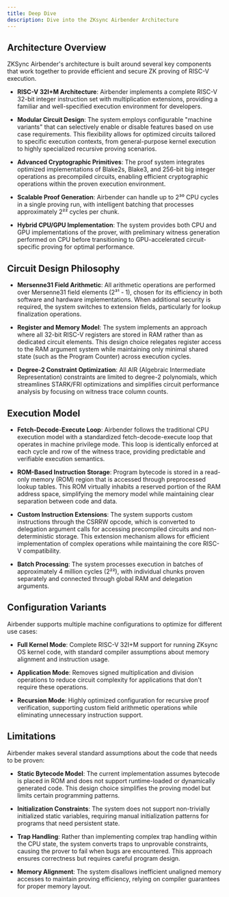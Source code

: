 ```yaml
---
title: Deep Dive
description: Dive into the ZKsync Airbender Architecture
---
```


## Architecture Overview

ZKSync Airbender's architecture is built around several key components that work together to provide efficient and secure
ZK proving of RISC-V execution.

- **RISC-V 32I+M Architecture**: Airbender implements a complete RISC-V 32-bit integer instruction set with multiplication extensions,
providing a familiar and well-specified execution environment for developers.

- **Modular Circuit Design**: The system employs configurable "machine variants" that can selectively enable or disable features based
on use case requirements. This flexibility allows for optimized circuits tailored to specific execution contexts, from general-purpose
kernel execution to highly specialized recursive proving scenarios.

- **Advanced Cryptographic Primitives**: The proof system integrates optimized implementations of Blake2s, Blake3, and 256-bit
big integer operations as precompiled circuits, enabling efficient cryptographic operations within the proven execution environment.

- **Scalable Proof Generation**: Airbender can handle up to 2³⁰ CPU cycles in a single proving run, with intelligent batching
that processes approximately 2²² cycles per chunk.

- **Hybrid CPU/GPU Implementation**: The system provides both CPU and GPU implementations of the prover, with preliminary
witness generation performed on CPU before transitioning to GPU-accelerated circuit-specific proving for optimal performance.

## Circuit Design Philosophy

- **Mersenne31 Field Arithmetic**: All arithmetic operations are performed over Mersenne31 field elements (2³¹ - 1),
chosen for its efficiency in both software and hardware implementations. When additional security is required,
the system switches to extension fields, particularly for lookup finalization operations.

- **Register and Memory Model**: The system implements an approach where all 32-bit RISC-V registers are
stored in RAM rather than as dedicated circuit elements. This design choice relegates register access to the RAM argument
system while maintaining only minimal shared state (such as the Program Counter) across execution cycles.

- **Degree-2 Constraint Optimization**: All AIR (Algebraic Intermediate Representation) constraints are limited to
degree-2 polynomials, which streamlines STARK/FRI optimizations and simplifies circuit performance analysis by focusing on witness trace column counts.

## Execution Model

- **Fetch-Decode-Execute Loop**: Airbender follows the traditional CPU execution model with a standardized
fetch-decode-execute loop that operates in machine privilege mode. This loop is identically enforced at each cycle and
row of the witness trace, providing predictable and verifiable execution semantics.

- **ROM-Based Instruction Storage**: Program bytecode is stored in a read-only memory (ROM) region that is accessed
through preprocessed lookup tables. This ROM virtually inhabits a reserved portion of the RAM address space,
simplifying the memory model while maintaining clear separation between code and data.

- **Custom Instruction Extensions**: The system supports custom instructions through the CSRRW opcode, which is
converted to delegation argument calls for accessing precompiled circuits and non-deterministic storage.
This extension mechanism allows for efficient implementation of complex operations while maintaining the core RISC-V compatibility.

- **Batch Processing**: The system processes execution in batches of approximately 4 million cycles (2²²), with
individual chunks proven separately and connected through global RAM and delegation arguments.

## Configuration Variants

Airbender supports multiple machine configurations to optimize for different use cases:

- **Full Kernel Mode**: Complete RISC-V 32I+M support for running ZKsync OS kernel code, with standard compiler
assumptions about memory alignment and instruction usage.

- **Application Mode**: Removes signed multiplication and division operations to reduce circuit complexity for
applications that don't require these operations.

- **Recursion Mode**: Highly optimized configuration for recursive proof verification, supporting custom field
arithmetic operations while eliminating unnecessary instruction support.

## Limitations

Airbender makes several standard assumptions about the code that needs to be proven:

- **Static Bytecode Model**: The current implementation assumes bytecode is placed in ROM and does not support
runtime-loaded or dynamically generated code. This design choice simplifies the proving model but limits certain programming patterns.

- **Initialization Constraints**: The system does not support non-trivially initialized static variables,
requiring manual initialization patterns for programs that need persistent state.

- **Trap Handling**: Rather than implementing complex trap handling within the CPU state, the system
converts traps to unprovable constraints, causing the prover to fail when bugs are encountered. This approach ensures
correctness but requires careful program design.

- **Memory Alignment**: The system disallows inefficient unaligned memory accesses to maintain proving
efficiency, relying on compiler guarantees for proper memory layout.
